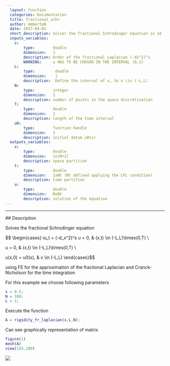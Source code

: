 ```yaml
---
  layout: function
  categories: Documentation
  title: fractional_schr
  author: UmbertoB
  date: 2017-04-01
  short_description: Solver the fractional Schrodinger equation in 1d 
  inputs_variables:  
    s:
        type:        double
        dimension:   1
        description: Order of the fractional Laplacian (-dx^2)^s
        WARNING:     s HAS TO BE CHOSEN IN THE INTERVAL (0,1) 
    L:
        type:         double
        dimension:    1
        description:  Define the interval of x, So x \in (-L,L)  
    N:
        type:        integer
        dimension:   1
        description: number of points in the space discretization 
    T:
        type:        double
        dimension:   1
        description: length of the time interval
    u0:
        type:        function handle
        dimension:   1
        description: initial datum u0(x)
  outputs_variables:
    x:
        type:        double
        dimension:   1x(N+2)
        description: space partition
    t:
        type:        double
        dimension:   1xNt (Nt defined applying the CFL condition)
        description: time partition
    u:
        type:        double
        dimension:   NxNt
        description: solution of the equation
---
```

<hr>
## Description


Solves the fractional Schrodinger equation


$$ \begin{cases} iu_t + (-d_x^2)^s u = 0, &  (x,t) \in (-L,L)\times(0,T)  \\


u = 0,                   &  (x,t) \in (-L,L)\times(0,T)  \\


u(x,0) = u0(x),          &   x \in (-L,L) \end{cases}$$


using FE for the approximation of the fractional Laplacian and Cranck-Nicholson for the time integration


For this example we choose following parameters



```matlab
s = 0.5;
N = 100;
L = 1;
```


Execute the function



```matlab
A = rigidity_fr_laplacian(s,L,N);
```


Can see graphically representation of matrix



```matlab
figure(1)
mesh(A)
view(155,100)
```


![](./../assets/imgs/functions/fractional_schr/help_file_01.png)



